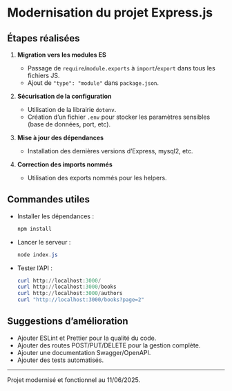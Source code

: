 # Modernisation du projet Express.js

## Étapes réalisées

1. **Migration vers les modules ES**
   - Passage de `require`/`module.exports` à `import`/`export` dans tous les fichiers JS.
   - Ajout de `"type": "module"` dans `package.json`.

2. **Sécurisation de la configuration**
   - Utilisation de la librairie `dotenv`.
   - Création d’un fichier `.env` pour stocker les paramètres sensibles (base de données, port, etc).

3. **Mise à jour des dépendances**
   - Installation des dernières versions d’Express, mysql2, etc.

4. **Correction des imports nommés**
   - Utilisation des exports nommés pour les helpers.

## Commandes utiles

- Installer les dépendances :
  ```powershell
  npm install
  ```
- Lancer le serveur :
  ```powershell
  node index.js
  ```
- Tester l’API :
  ```powershell
  curl http://localhost:3000/
  curl http://localhost:3000/books
  curl http://localhost:3000/authors
  curl "http://localhost:3000/books?page=2"
  ```

## Suggestions d’amélioration
- Ajouter ESLint et Prettier pour la qualité du code.
- Ajouter des routes POST/PUT/DELETE pour la gestion complète.
- Ajouter une documentation Swagger/OpenAPI.
- Ajouter des tests automatisés.

---
Projet modernisé et fonctionnel au 11/06/2025.
